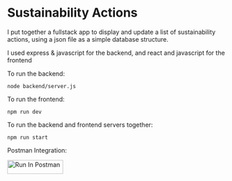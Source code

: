 # Sustainability Actions

I put together a fullstack app to display and update a list of sustainability actions, using a json file as a simple database structure. 

I used express & javascript for the backend, and react and javascript for the frontend

To run the backend:
```
node backend/server.js
```
To run the frontend:
```
npm run dev
```

To run the backend and frontend servers together:
``` 
npm run start
```

Postman Integration:

[<img src="https://run.pstmn.io/button.svg" alt="Run In Postman" style="width: 128px; height: 32px;">](https://app.getpostman.com/run-collection/33968744-a2e19cb3-72ed-4ef7-ae6a-1c58557cabfb?action=collection%2Ffork&source=rip_markdown&collection-url=entityId%3D33968744-a2e19cb3-72ed-4ef7-ae6a-1c58557cabfb%26entityType%3Dcollection%26workspaceId%3D2f9c5bbf-be61-4f7c-a23f-b5cba699929f)

